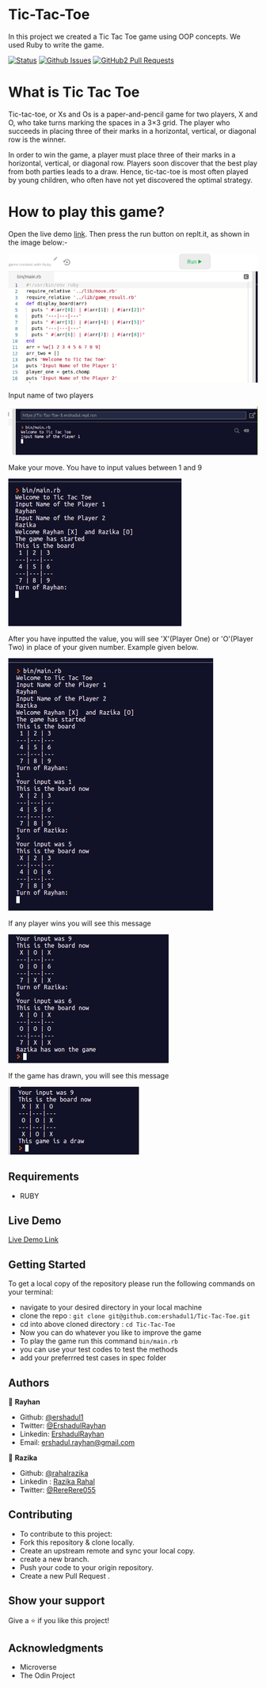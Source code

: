 # Tic-Tac-Toe

 In this project we created a Tic Tac Toe game using OOP concepts. We used Ruby to write the game.

[![Status](https://img.shields.io/badge/status-active-success.svg)](https://github.com/ershadul1/Tic-Tac-Toe)
[![Github Issues](https://img.shields.io/badge/GitHub-Issues-orange)](https://github.com/ershadul1/Tic-Tac-Toe/issues)
[![GitHub2 Pull Requests](https://img.shields.io/badge/GitHub-Pull%20Requests-blue)](https://github.com/ershadul1/Tic-Tac-Toe/pulls)
 
# What is Tic Tac Toe
 Tic-tac-toe, or Xs and Os is a paper-and-pencil game for two players, X and O, who take turns marking the spaces in a 3×3 grid. The player who succeeds in placing three of their marks in a horizontal, vertical, or diagonal row is the winner.

 In order to win the game, a player must place three of their marks in a horizontal, vertical, or diagonal row. Players soon discover that the best play from both parties leads to a draw. Hence, tic-tac-toe is most often played by young children, who often have not yet discovered the optimal strategy.

# How to play this game?
 Open the live demo [link](https://repl.it/@Ershadul/Tic-Tac-Toe-3#bin/main.rb). Then press the run button on replt.it, as shown in the image below:-
 
 ![screenshot](screenshot/run.png)
 
 Input name of two players 

 ![screenshot](screenshot/player-input.png)

 Make your move. You have to input values between 1 and 9

 ![screenshot](screenshot/gameplay-1.png)

 After you have inputted the value, you will see 'X'(Player One) or 'O'(Player Two) in place of your given number. Example given below.

 ![screenshot](screenshot/gameplay-2.png)

 If any player wins you will see this message

 ![screenshot](screenshot/win.png)

 If the game has drawn, you will see this message

 ![screenshot](screenshot/draw.png)

## Requirements

- RUBY

## Live Demo

[Live Demo Link](https://repl.it/@Ershadul/Tic-Tac-Toe-3#bin/main.rb)

## Getting Started

To get a local copy of the repository please run the following commands on your terminal:

- navigate to your desired directory in your local machine
- clone the repo : `git clone git@github.com:ershadul1/Tic-Tac-Toe.git`
- cd into above cloned directory : `cd Tic-Tac-Toe`
- Now you can do whatever you like to improve the game
- To play the game run this command `bin/main.rb`
- you can use your test codes to test the methods
- add your preferrred test cases in spec folder

## Authors

 👤 **Rayhan**

- Github: [@ershadul1](https://github.com/ershadul1)
- Twitter: [@ErshadulRayhan](https://twitter.com/ErshadulRayhan)
- Linkedin: [ErshadulRayhan](https://www.linkedin.com/in/ershadul-hakim-rayhan-a5a17649/)
- Email:  ershadul.rayhan@gmail.com

👤 **Razika**

- Github: [@rahalrazika](https://github.com/rahalrazika)
- Linkedin : [Razika Rahal](https://www.linkedin.com/in/razika-rahal-85539bbb/)
- Twitter: [@RereRere055](https://twitter.com/RereRere055)

## Contributing

- To contribute to this project:
- Fork this repository & clone locally.
- Create an upstream remote and sync your local copy.
- create a new branch.
- Push your code to your origin repository.
- Create a new Pull Request .

## Show your support

Give a ⭐️ if you like this project!
​
## Acknowledgments

- Microverse
- The Odin Project